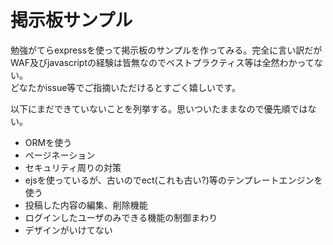 # 掲示板サンプル
勉強がてらexpressを使って掲示板のサンプルを作ってみる。完全に言い訳だがWAF及びjavascriptの経験は皆無なのでベストプラクティス等は全然わかってない。  
どなたかissue等でご指摘いただけるとすごく嬉しいです。  
   
以下にまだできていないことを列挙する。思いついたままなので優先順ではない。
* ORMを使う
* ページネーション
* セキュリティ周りの対策
* ejsを使っているが、古いのでect(これも古い?)等のテンプレートエンジンを使う
* 投稿した内容の編集、削除機能
* ログインしたユーザのみできる機能の制御まわり
* デザインがいけてない
